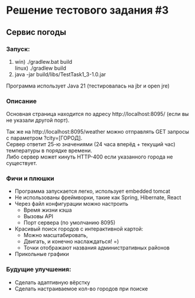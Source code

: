 # Решение тестового задания #3
## Сервис погоды
### Запуск:
1) win)   ./gradlew.bat build  
   linux) ./gradlew build
2) java -jar build/libs/TestTask1_3-1.0.jar

Программа использует Java 21 (тестировалась на jbr и open jre)

### Описание
Основная страница находится по адресу http://localhost:8095/ (если вы не указали другой порт).

Так же на http://localhost:8095/weather можно отправлять GET запросы с параметром ?city=\[ГОРОД\].  
Сервер ответит 25-ю значениями (24 часа вперёд + текущий час) температуры в порядке времени.  
Либо сервер может кинуть HTTP-400 если указанного города не существует.

### Фичи и плюшки
+ Программа запускается легко, использует embedded tomcat
+ Не использованы фреймворки, такие как Spring, Hibernate, React
+ Через файл конфигурации можно настроить
    + Время жизни кэша
    + Вызовы API
    + Порт сервера (по умолчанию 8095)
+ Красивый поиск городов с интерактивной картой:
    + Можно масштабировать,
    + Двигать, и конечно наслаждаться! =)
    + Точки отображают названия административных районов
+ Прикольные графики

### Будущие улучшения:
+ Сделать адаптивную вёрстку
+ Сделать настраиваемое кол-во городов при поиске
